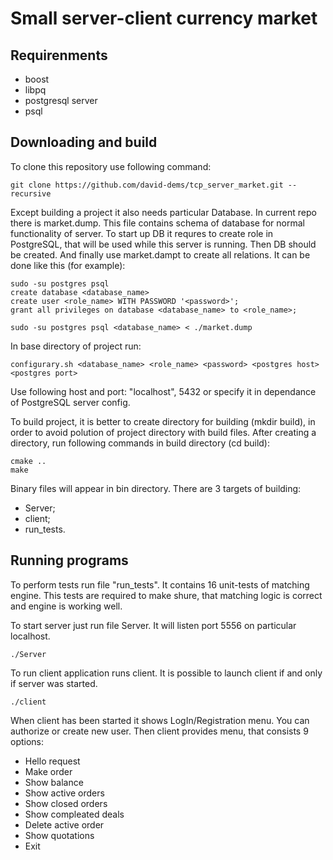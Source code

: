 # Small server-client currency market

## Requirenments
- boost
- libpq
- postgresql server
- psql

## Downloading and build
To clone this repository use following command:
```
git clone https://github.com/david-dems/tcp_server_market.git --recursive
```
Except building a project it also needs particular Database. In current repo there is market.dump. This file contains schema of database for normal functionality of server.
To start up DB it requres to create role in PostgreSQL, that will be used while this server is running.
Then DB should be created. And finally use market.dampt to create all relations.
It can be done like this (for example):
```
sudo -su postgres psql
create database <database_name>
create user <role_name> WITH PASSWORD '<password>';
grant all privileges on database <database_name> to <role_name>;
```
```
sudo -su postgres psql <database_name> < ./market.dump
```

In base directory of project run:
```
configurary.sh <database_name> <role_name> <password> <postgres host> <postgres port>
```
Use following host and port: "localhost", 5432 or specify it in dependance of PostgreSQL server config.

To build project, it is better to create directory for building (mkdir build), in order to avoid polution of project directory with build files.
After creating a directory, run following commands in build directory (cd build):
```
cmake ..
make
```
Binary files will appear in bin directory. 
There are 3 targets of building:
- Server;
- client;
- run_tests.

## Running programs

To perform tests run file "run_tests". It contains 16 unit-tests of matching engine. This tests are required to make shure, that matching logic is correct and engine is working well.

To start server just run file Server. It will listen port 5556 on particular localhost.
```
./Server
```
To run client application runs client. It is possible to launch client if and only if server was started.
```
./client
````
When client has been started it shows LogIn/Registration menu. You can authorize or create new user.
Then client provides menu, that consists 9 options:
- Hello request
- Make order
- Show balance
- Show active orders
- Show closed orders
- Show compleated deals
- Delete active order
- Show quotations
- Exit 